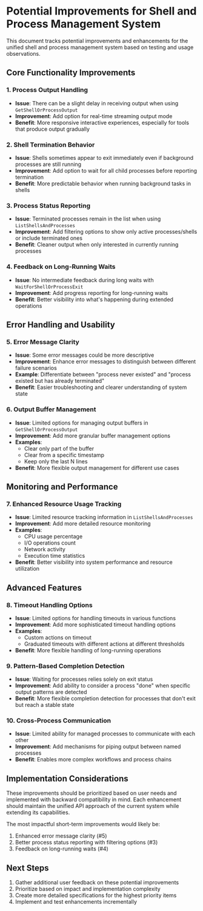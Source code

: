 # Potential Improvements for Shell and Process Management System

This document tracks potential improvements and enhancements for the unified shell and process management system based on testing and usage observations.

## Core Functionality Improvements

### 1. Process Output Handling
- **Issue**: There can be a slight delay in receiving output when using `GetShellOrProcessOutput`
- **Improvement**: Add option for real-time streaming output mode
- **Benefit**: More responsive interactive experiences, especially for tools that produce output gradually

### 2. Shell Termination Behavior
- **Issue**: Shells sometimes appear to exit immediately even if background processes are still running
- **Improvement**: Add option to wait for all child processes before reporting termination
- **Benefit**: More predictable behavior when running background tasks in shells

### 3. Process Status Reporting
- **Issue**: Terminated processes remain in the list when using `ListShellsAndProcesses`
- **Improvement**: Add filtering options to show only active processes/shells or include terminated ones
- **Benefit**: Cleaner output when only interested in currently running processes

### 4. Feedback on Long-Running Waits
- **Issue**: No intermediate feedback during long waits with `WaitForShellOrProcessExit`
- **Improvement**: Add progress reporting for long-running waits
- **Benefit**: Better visibility into what's happening during extended operations

## Error Handling and Usability

### 5. Error Message Clarity
- **Issue**: Some error messages could be more descriptive
- **Improvement**: Enhance error messages to distinguish between different failure scenarios
- **Example**: Differentiate between "process never existed" and "process existed but has already terminated"
- **Benefit**: Easier troubleshooting and clearer understanding of system state

### 6. Output Buffer Management
- **Issue**: Limited options for managing output buffers in `GetShellOrProcessOutput`
- **Improvement**: Add more granular buffer management options
- **Examples**:
  - Clear only part of the buffer
  - Clear from a specific timestamp
  - Keep only the last N lines
- **Benefit**: More flexible output management for different use cases

## Monitoring and Performance

### 7. Enhanced Resource Usage Tracking
- **Issue**: Limited resource tracking information in `ListShellsAndProcesses`
- **Improvement**: Add more detailed resource monitoring
- **Examples**:
  - CPU usage percentage
  - I/O operations count
  - Network activity
  - Execution time statistics
- **Benefit**: Better visibility into system performance and resource utilization

## Advanced Features

### 8. Timeout Handling Options
- **Issue**: Limited options for handling timeouts in various functions
- **Improvement**: Add more sophisticated timeout handling options
- **Examples**:
  - Custom actions on timeout
  - Graduated timeouts with different actions at different thresholds
- **Benefit**: More flexible handling of long-running operations

### 9. Pattern-Based Completion Detection
- **Issue**: Waiting for processes relies solely on exit status
- **Improvement**: Add ability to consider a process "done" when specific output patterns are detected
- **Benefit**: More flexible completion detection for processes that don't exit but reach a stable state

### 10. Cross-Process Communication
- **Issue**: Limited ability for managed processes to communicate with each other
- **Improvement**: Add mechanisms for piping output between named processes
- **Benefit**: Enables more complex workflows and process chains

## Implementation Considerations

These improvements should be prioritized based on user needs and implemented with backward compatibility in mind. Each enhancement should maintain the unified API approach of the current system while extending its capabilities.

The most impactful short-term improvements would likely be:
1. Enhanced error message clarity (#5)
2. Better process status reporting with filtering options (#3)
3. Feedback on long-running waits (#4)

## Next Steps

1. Gather additional user feedback on these potential improvements
2. Prioritize based on impact and implementation complexity
3. Create more detailed specifications for the highest priority items
4. Implement and test enhancements incrementally